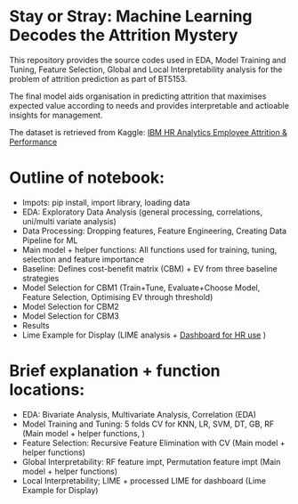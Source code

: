 # Stay or Stray: Machine Learning Decodes the Attrition Mystery
This repository provides the source codes used in EDA, Model Training and Tuning, Feature Selection, Global and Local Interpretability analysis for the problem of attrition prediction as part of BT5153.

The final model aids organisation in predicting attrition that maximises expected value according to needs and provides interpretable and actioable insights for management.

The dataset is retrieved from Kaggle: [IBM HR Analytics Employee Attrition & Performance](https://www.kaggle.com/datasets/pavansubhasht/ibm-hr-analytics-attrition-dataset) 

# Outline of notebook:
- Impots: pip install, import library, loading data
- EDA: Exploratory Data Analysis (general processing, correlations, uni/multi variate analysis)
- Data Processing: Dropping features, Feature Engineering, Creating Data Pipeline for ML
- Main model + helper functions: All functions used for training, tuning, selection and feature importance
- Baseline: Defines cost-benefit matrix (CBM) + EV from three baseline strategies
- Model Selection for CBM1 (Train+Tune, Evaluate+Choose Model, Feature Selection, Optimising EV through threshold)
- Model Selection for CBM2
- Model Selection for CBM3
- Results 
- Lime Example for Display (LIME analysis + [Dashboard for HR use](https://attrition-analytics.herokuapp.com/) )

# Brief explanation + function locations:
- EDA: Bivariate Analysis, Multivariate Analysis, Correlation (EDA)
- Model Training and Tuning: 5 folds CV for KNN, LR, SVM, DT, GB, RF (Main model + helper functions, )
- Feature Selection: Recursive Feature Elimination with CV (Main model + helper functions)
- Global Interpretability: RF feature impt, Permutation feature impt (Main model + helper functions)
- Local Interpretability; LIME + processed LIME for dashboard (Lime Example for Display)
